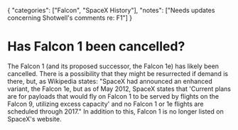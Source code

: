 {
    "categories": ["Falcon", "SpaceX History"],
    "notes": ["Needs updates concerning Shotwell's comments re: F1"]
}

# Has Falcon 1 been cancelled?

The Falcon 1 (and its proposed successor, the Falcon 1e) has likely been cancelled. There is a possibility that they might be resurrected if demand is there, but, as Wikipedia states: "SpaceX had announced an enhanced variant, the Falcon 1e, but as of May 2012, SpaceX states that 'Current plans are for payloads that would fly on Falcon 1 to be served by flights on the Falcon 9, utilizing excess capacity' and no Falcon 1 or 1e flights are scheduled through 2017." In addition to this, Falcon 1 is no longer listed on SpaceX's website.
